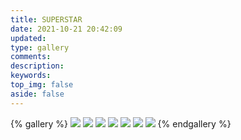 ```yaml
---
title: SUPERSTAR
date: 2021-10-21 20:42:09
updated:
type: gallery
comments:
description:
keywords:
top_img: false
aside: false 
---
```


{% gallery %}
![](/img/Superstar/Solvay-V.jpg)
![](/img/Superstar/Einstein_1933.jpg)
![](/img/Superstar/Gauss.jpg)
![](/img/Superstar/Isaac-Newton.jpg)
![](/img/Superstar/Kip-Thorne.jpg)
![](/img/Superstar/Leonhard-Euler.jpg)
![](/img/Superstar/Lorentz.jpg)
{% endgallery %}

